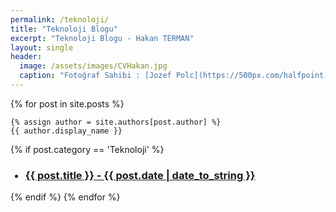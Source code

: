 ```yaml
---
permalink: /teknoloji/
title: "Teknoloji Blogu"
excerpt: "Teknoloji Blogu - Hakan TERMAN"
layout: single
header:
  image: /assets/images/CVHakan.jpg
  caption: "Fotoğraf Sahibi : [Jozef Polc](https://500px.com/halfpoint)"
---
```


<div class="posts">
  {% for post in site.posts %}

    {% assign author = site.authors[post.author] %}
    {{ author.display_name }}

  {% if post.category == 'Teknoloji' %}
  <div class="post">
  <ul><h3 class="post-title">
    <li><a href="{{ post.url }}">{{ post.title }} - {{ post.date | date_to_string }}</a></li>
  </h3></ul>
  </div>
  {% endif %}
  {% endfor %}
</div>
